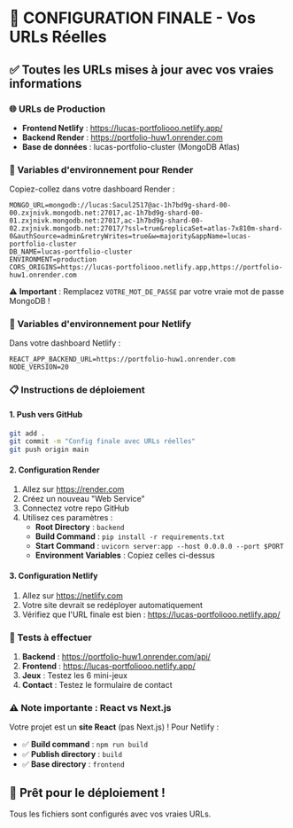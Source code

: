 # 🚀 CONFIGURATION FINALE - Vos URLs Réelles

## ✅ Toutes les URLs mises à jour avec vos vraies informations

### **🌐 URLs de Production**
- **Frontend Netlify** : https://lucas-portfoliooo.netlify.app/
- **Backend Render** : https://portfolio-huw1.onrender.com
- **Base de données** : lucas-portfolio-cluster (MongoDB Atlas)

### **📝 Variables d'environnement pour Render**
Copiez-collez dans votre dashboard Render :

```
MONGO_URL=mongodb://lucas:Sacul2517@ac-1h7bd9g-shard-00-00.zxjnivk.mongodb.net:27017,ac-1h7bd9g-shard-00-01.zxjnivk.mongodb.net:27017,ac-1h7bd9g-shard-00-02.zxjnivk.mongodb.net:27017/?ssl=true&replicaSet=atlas-7x810m-shard-0&authSource=admin&retryWrites=true&w=majority&appName=lucas-portfolio-cluster
DB_NAME=lucas-portfolio-cluster
ENVIRONMENT=production
CORS_ORIGINS=https://lucas-portfoliooo.netlify.app,https://portfolio-huw1.onrender.com
```

⚠️ **Important** : Remplacez `VOTRE_MOT_DE_PASSE` par votre vraie mot de passe MongoDB !

### **🔧 Variables d'environnement pour Netlify**
Dans votre dashboard Netlify :

```
REACT_APP_BACKEND_URL=https://portfolio-huw1.onrender.com
NODE_VERSION=20
```

### **📋 Instructions de déploiement**

#### **1. Push vers GitHub**
```bash
git add .
git commit -m "Config finale avec URLs réelles"
git push origin main
```

#### **2. Configuration Render**
1. Allez sur https://render.com
2. Créez un nouveau "Web Service"
3. Connectez votre repo GitHub
4. Utilisez ces paramètres :
   - **Root Directory** : `backend`
   - **Build Command** : `pip install -r requirements.txt`
   - **Start Command** : `uvicorn server:app --host 0.0.0.0 --port $PORT`
   - **Environment Variables** : Copiez celles ci-dessus

#### **3. Configuration Netlify**
1. Allez sur https://netlify.com
2. Votre site devrait se redéployer automatiquement
3. Vérifiez que l'URL finale est bien : https://lucas-portfoliooo.netlify.app/

### **🎯 Tests à effectuer**
1. **Backend** : https://portfolio-huw1.onrender.com/api/
2. **Frontend** : https://lucas-portfoliooo.netlify.app/
3. **Jeux** : Testez les 6 mini-jeux
4. **Contact** : Testez le formulaire de contact

### **⚠️ Note importante : React vs Next.js**
Votre projet est un **site React** (pas Next.js) ! Pour Netlify :
- ✅ **Build command** : `npm run build`
- ✅ **Publish directory** : `build`
- ✅ **Base directory** : `frontend`

## 🎉 Prêt pour le déploiement !
Tous les fichiers sont configurés avec vos vraies URLs.